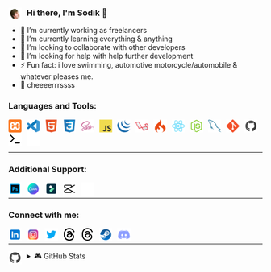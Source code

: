 ### [<img align="left" alt="Putnam" width="26px" src="./img/putnam.PNG" style="padding-right:10px;" />](https://github.com/tamddk) Hi there, I'm Sodik 👋

- 🔭 I’m currently working as freelancers
- 🌱 I’m currently learning everything & anything
- 📲 I’m looking to collaborate with other developers
- 🤔 I’m looking for help with help further development
- ⚡ Fun fact: i love swimming, automotive motorcycle/automobile & whatever pleases me.
- 🍻 cheeeerrrssss

### Languages and Tools:

[<img align="left" alt="XAMPP" width="26px" src="./img/xampp.svg" style="padding-right:10px;" />](https://github.com/tamddk)
[<img align="left" alt="Visual Studio Code" width="26px" src="./img/vscode.svg" style="padding-right:10px;" />](https://github.com/tamddk)
[<img align="left" alt="HTML5" width="26px" src="./img/html5.svg" style="padding-right:10px;" />](https://github.com/tamddk)
[<img align="left" alt="CSS3" width="26px" src="./img/css3.svg" style="padding-right:10px;" />](https://github.com/tamddk)
[<img align="left" alt="Sass" width="26px" src="./img/sass.svg" style="padding-right:10px;" />](https://github.com/tamddk)
[<img align="left" alt="JavaScript" width="26px" src="./img/javascript.svg" style="padding-right:10px;" />](https://github.com/tamddk)
[<img align="left" alt="jQuery" width="26px" src="./img/jquery.svg" style="padding-right:10px;" />](https://github.com/tamddk)
[<img align="left" alt="Laravel" width="26px" src="./img/laravel.svg" style="padding-right:10px;" />](https://github.com/tamddk)
[<img align="left" alt="CodeIgniter" width="26px" src="./img/codeigniter.svg" style="padding-right:10px;" />](https://github.com/tamddk)
[<img align="left" alt="React" width="26px" src="./img/react.svg" style="padding-right:10px;" />](https://github.com/tamddk)
[<img align="left" alt="Node" width="26px" src="./img/node.svg" style="padding-right:10px;" />](https://github.com/tamddk)
[<img align="left" alt="MySQL" width="26px" src="./img/mysql.svg" style="padding-right:10px;" />](https://github.com/tamddk)
[<img align="left" alt="Git" width="26px" src="./img/git.svg" style="padding-right:10px;" />](https://github.com/tamddk)
[<img align="left" alt="Github" width="26px" src="./img/github.svg" style="padding-right:10px;" />](https://github.com/tamddk)
[<img align="left" alt="Terminal" width="26px" src="./img/terminal-dark.svg" style="padding-right:10px;" />](https://github.com/tamddk#gh-dark-mode-only)
[<img align="left" alt="Terminal" width="26px" src="./img/terminal-light.svg" style="padding-right:10px;" />](https://github.com/tamddk#gh-light-mode-only)

<br />
<br />
<br />

---

### Additional Support:

[<img align="left" alt="Adobe Photoshop" width="26px" src="./img/photoshop.svg" style="padding-right:10px;" />](https://github.com/tamddk)
[<img align="left" alt="Canva" width="26px" src="./img/canva.svg" style="padding-right:10px;" />](https://github.com/tamddk)
[<img align="left" alt="Filmora" width="26px" src="./img/filmora.svg" style="padding-right:10px;" />](https://github.com/tamddk)
[<img align="left" alt="CapCut" width="26px" src="./img/capcut-dark.svg" style="padding-right:10px;" />](https://github.com/tamddk#gh-dark-mode-only)
[<img align="left" alt="CapCut" width="26px" src="./img/capcut-light.svg" style="padding-right:10px;" />](https://github.com/tamddk#gh-light-mode-only)

<br />

---

### Connect with me:

[<img align="left" alt="LinkedIn" width="26px" src="./img/linkedin.svg" style="padding-right:10px;" />](https://www.linkedin.com/in/sodikun)
[<img align="left" alt="Instagram" width="26px" src="./img/instagram.svg" style="padding-right:10px;" />](https://www.instagram.com/tamddk)
[<img align="left" alt="Twitter" width="26px" src="./img/twitter.svg" style="padding-right:10px;" />](https://www.twitter.com/tbsodik)
[<img align="left" alt="Threads" width="26px" src="./img/threads-dark.svg" style="padding-right:10px;" />](https://www.threads.net/@tamddk#gh-dark-mode-only)
[<img align="left" alt="Threads" width="26px" src="./img/threads-light.svg" style="padding-right:10px;" />](https://www.threads.net/@tamddk#gh-light-mode-only)
[<img align="left" alt="Steam" width="26px" src="./img/steam.svg" style="padding-right:10px;" />](https://steamcommunity.com/profiles/76561198328953437/)
[<img align="left" alt="Discord" width="26px" src="./img/discord.svg" style="padding-right:10px;" />](https://discord.com/users/825711269490327562)

<br />

---

<details>
  <summary><img align="left" alt="Github" width="26px" src="./img/github.svg" style="padding-right:10px;" /> 🎮 GitHub Stats</summary>

  <img align="left" alt="tamddk GitHub Stats" src="https://github-readme-stats.vercel.app/api?username=tamddk&show_icons=true&hide_border=false&title_color=ff652f&icon_color=FFE400&bg_color=09131B&text_color=ffffff&border_color=0c1a25" />

</details>
